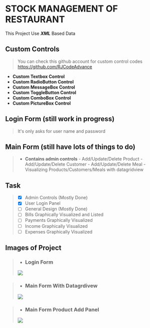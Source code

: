 # STOCK MANAGEMENT OF RESTAURANT

This Project Use ***XML*** Based Data

## Custom Controls
>You can check this github account for custom control codes https://github.com/RJCodeAdvance
- **Custom Textbox Control**
- **Custom RadioButton Control**
- **Custom MessageBox Control**
- **Custom ToggleButton Control**
- **Custom ComboBox Control**
- **Custom PictureBox Control**

## Login Form (still work in progress)
>It's only asks for user name and password

## Main Form (still have lots of things to do)
>- **Contains admin controls**
    - Add/Update/Delete Product
    - Add/Update/Delete Customer
    - Add/Update/Delete Meal
    - Visualizing Products/Customers/Meals with datagridview

## Task
>- [x] Admin Controls (Mostly Done)
>- [x] User Login Panel
>- [ ] General Design (Mostly Done)
>- [ ] Bills Graphically Visualized and Listed
>- [ ] Payments Graphically Visualized
>- [ ] Income Graphically Visualized
>- [ ] Expenses Graphically Visualized

## Images of Project

>- ### Login Form
> <img src="https://i.ibb.co/q97ZFnt/login.png">


>- ### Main Form With Datagrdivew
><img src="https://i.ibb.co/mBTns5j/mainpage.png">

>- ### Main Form Product Add Panel
><img src="https://i.ibb.co/jMRT2Yc/addproduct.png">
